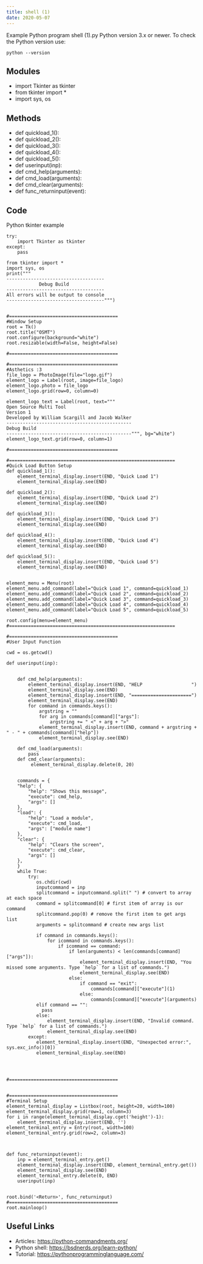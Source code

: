 ```yaml
---
title: shell (1)
date: 2020-05-07
---
```

Example Python program shell (1).py
Python version 3.x or newer.
To check the Python version use:

    python --version

## Modules

* import Tkinter as tkinter
* from tkinter import *
* import sys, os

## Methods

* def quickload_1():
* def quickload_2():
* def quickload_3():
* def quickload_4():
* def quickload_5():
* def userinput(inp):
* def cmd_help(arguments):
* def cmd_load(arguments):
* def cmd_clear(arguments):
* def func_returninput(event):

## Code

Python tkinter example

    try:
        import Tkinter as tkinter
    except:
        pass
    
    from tkinter import *
    import sys, os
    print("""
    ------------------------------------
                Debug Build
    ------------------------------------
    All errors will be output to console
    ------------------------------------""")
    
    
    #========================================
    #Window Setup
    root = Tk()
    root.title("OSMT")
    root.configure(background="white")
    root.resizable(width=False, height=False)
    
    #========================================
    
    #========================================
    #Asthetics :3
    file_logo = PhotoImage(file="logo.gif")
    element_logo = Label(root, image=file_logo)
    element_logo.photo = file_logo
    element_logo.grid(row=0, column=0)
    
    element_logo_text = Label(root, text="""
    Open Source Multi Tool
    Version 1
    Developed by William Scargill and Jacob Walker
    ----------------------------------------------
    Debug Build
    ----------------------------------------------""", bg="white")
    element_logo_text.grid(row=0, column=1)
    
    #========================================
    
    #=============================================================
    #Quick Load Button Setup
    def quickload_1():
        element_terminal_display.insert(END, "Quick Load 1")
        element_terminal_display.see(END)
    
    def quickload_2():
        element_terminal_display.insert(END, "Quick Load 2")
        element_terminal_display.see(END)
    
    def quickload_3():
        element_terminal_display.insert(END, "Quick Load 3")
        element_terminal_display.see(END)
    
    def quickload_4():
        element_terminal_display.insert(END, "Quick Load 4")
        element_terminal_display.see(END)
    
    def quickload_5():
        element_terminal_display.insert(END, "Quick Load 5")
        element_terminal_display.see(END)
    
    
    element_menu = Menu(root)
    element_menu.add_command(label="Quick Load 1", command=quickload_1)
    element_menu.add_command(label="Quick Load 2", command=quickload_2)
    element_menu.add_command(label="Quick Load 3", command=quickload_3)
    element_menu.add_command(label="Quick Load 4", command=quickload_4)
    element_menu.add_command(label="Quick Load 5", command=quickload_5)
    
    root.config(menu=element_menu)
    #=============================================================
    
    #========================================
    #User Input Function
    
    cwd = os.getcwd()
    
    def userinput(inp):
        
        
        def cmd_help(arguments):
            element_terminal_display.insert(END, "HELP                  ")
            element_terminal_display.see(END)
            element_terminal_display.insert(END, "======================")
            element_terminal_display.see(END)
            for command in commands.keys():
                argstring = ""
                for arg in commands[command]["args"]:
                    argstring += " <" + arg + ">"
                element_terminal_display.insert(END, command + argstring + " - " + commands[command]["help"])
                element_terminal_display.see(END)
                
        def cmd_load(arguments):
            pass
        def cmd_clear(arguments):
             element_terminal_display.delete(0, 20)
    
        
        commands = {
        "help": {
            "help": "Shows this message",
            "execute": cmd_help,
            "args": []
        },
        "load": {
            "help": "Load a module",
            "execute": cmd_load,
            "args": ["module name"]
        },
        "clear": {
            "help": "Clears the screen",
            "execute": cmd_clear,
            "args": []
        },
        }
        while True:
            try:
               os.chdir(cwd)
               inputcommand = inp
               splitcommand = inputcommand.split(" ") # convert to array at each space
               command = splitcommand[0] # first item of array is our command
               splitcommand.pop(0) # remove the first item to get args list
               arguments = splitcommand # create new args list
    
               if command in commands.keys():
                   for icommand in commands.keys():
                       if icommand == command:
                           if len(arguments) < len(commands[command]["args"]):
                               element_terminal_display.insert(END, "You missed some arguments. Type `help` for a list of commands.")
                               element_terminal_display.see(END)
                           else:
                               if command == "exit":
                                   commands[command]["execute"](1)
                               else:
                                   commands[command]["execute"](arguments)
               elif command == "":
                 pass
               else:
                   element_terminal_display.insert(END, "Invalid command. Type `help` for a list of commands.")
                   element_terminal_display.see(END)
            except:
               element_terminal_display.insert(END, "Unexpected error:", sys.exc_info()[0])
               element_terminal_display.see(END)
        
        
    
            
    #========================================
    
    
    #========================================
    #Terminal Setup
    element_terminal_display = Listbox(root, height=20, width=100)
    element_terminal_display.grid(row=1, column=3)
    for i in range(element_terminal_display.cget('height')-1):
        element_terminal_display.insert(END, '')
    element_terminal_entry = Entry(root, width=100)
    element_terminal_entry.grid(row=2, column=3)
    
    
    
    def func_returninput(event):
        inp = element_terminal_entry.get()
        element_terminal_display.insert(END, element_terminal_entry.get())
        element_terminal_display.see(END)
        element_terminal_entry.delete(0, END)
        userinput(inp)
        
    
    root.bind('<Return>', func_returninput)
    #========================================
    root.mainloop()
    

## Useful Links

- Articles: https://python-commandments.org/
- Python shell: https://bsdnerds.org/learn-python/
- Tutorial: https://pythonprogramminglanguage.com/
